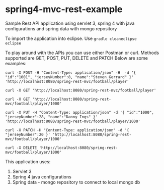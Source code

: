 # spring4-mvc-rest-example

Sample Rest API application using servlet 3, spring 4 with java configurations and spring data with mongo repository

To import the application into eclipse. Use <code>gradle cleaneclipse eclipse</code>

To play around with the APIs you can use either Postman or curl. Methods supported are GET, POST, PUT, DELETE and PATCH Below are some examples:

``curl -X POST -H "Content-Type: application/json" -H  -d '{
"id":"1001",
"jerseyNumber":8,
"name":"Steven Gerrard"
}' 'http://localhost:8080/spring-rest-mvc/football/player'``

``curl -X GET 'http://localhost:8080/spring-rest-mvc/football/player'``

``curl -X GET 'http://localhost:8080/spring-rest-mvc/football/player/1000'``

``curl -X PUT -H "Content-Type: application/json" -d '{
"id":"1000",
"jerseyNumber":28,
"name":"Danny Ings"
}' 'http://localhost:8080/spring-rest-mvc/football/player/1000'``

``curl -X PATCH -H "Content-Type: application/json" -d '{
"jerseyNumber":20
}' 'http://localhost:8080/spring-rest-mvc/football/player/1000'``

``curl -X DELETE 'http://localhost:8080/spring-rest-mvc/football/player/1000'``

This application uses:</br>
 <ol><li> Servlet 3</li>
 <li> Spring 4 java configurations</li>
  <li>Spring data - mongo repository to connect to local mongo db</li></ol>
